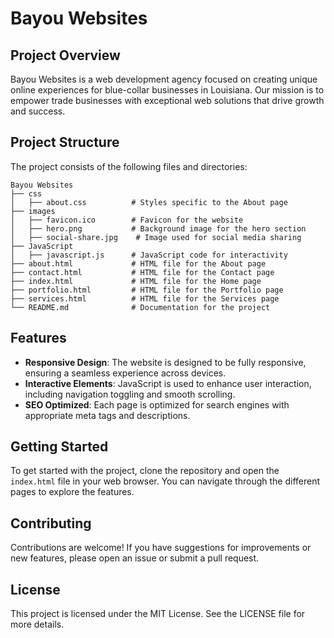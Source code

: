 # Bayou Websites

## Project Overview
Bayou Websites is a web development agency focused on creating unique online experiences for blue-collar businesses in Louisiana. Our mission is to empower trade businesses with exceptional web solutions that drive growth and success.

## Project Structure
The project consists of the following files and directories:

```
Bayou Websites
├── css
│   ├── about.css          # Styles specific to the About page
├── images
│   ├── favicon.ico        # Favicon for the website
│   ├── hero.png           # Background image for the hero section
│   ├── social-share.jpg    # Image used for social media sharing
├── JavaScript
│   ├── javascript.js      # JavaScript code for interactivity
├── about.html             # HTML file for the About page
├── contact.html           # HTML file for the Contact page
├── index.html             # HTML file for the Home page
├── portfolio.html         # HTML file for the Portfolio page
├── services.html          # HTML file for the Services page
└── README.md              # Documentation for the project
```

## Features
- **Responsive Design**: The website is designed to be fully responsive, ensuring a seamless experience across devices.
- **Interactive Elements**: JavaScript is used to enhance user interaction, including navigation toggling and smooth scrolling.
- **SEO Optimized**: Each page is optimized for search engines with appropriate meta tags and descriptions.

## Getting Started
To get started with the project, clone the repository and open the `index.html` file in your web browser. You can navigate through the different pages to explore the features.

## Contributing
Contributions are welcome! If you have suggestions for improvements or new features, please open an issue or submit a pull request.

## License
This project is licensed under the MIT License. See the LICENSE file for more details.